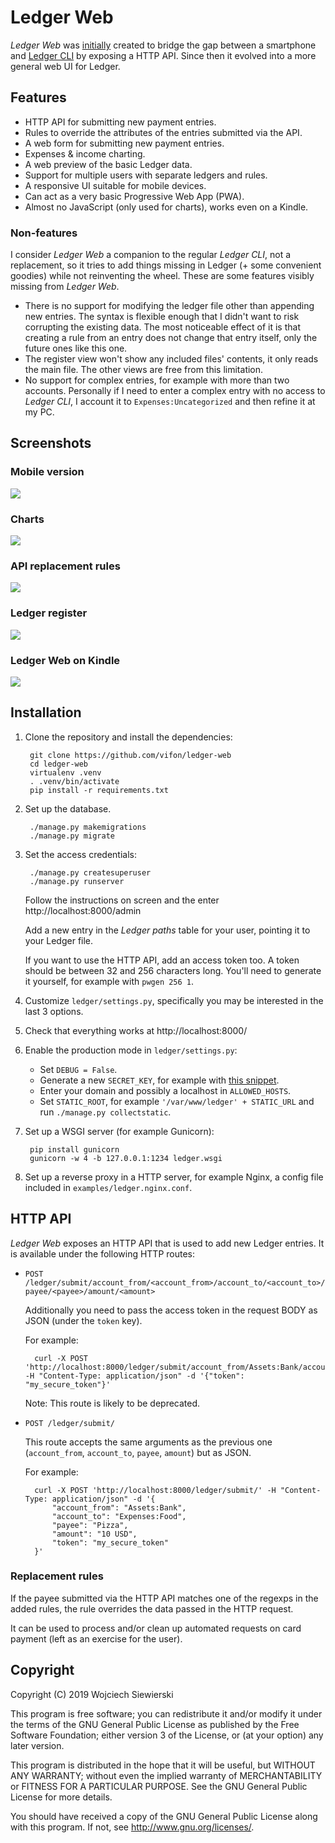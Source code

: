 # Ledger Web

*Ledger Web* was [initially](https://github.com/vifon/ledger-web-api)
created to bridge the gap between a smartphone and [Ledger
CLI](https://ledger-cli.org/) by exposing a HTTP API.  Since then it
evolved into a more general web UI for Ledger.

## Features

- HTTP API for submitting new payment entries.
- Rules to override the attributes of the entries submitted via the API.
- A web form for submitting new payment entries.
- Expenses & income charting.
- A web preview of the basic Ledger data.
- Support for multiple users with separate ledgers and rules.
- A responsive UI suitable for mobile devices.
- Can act as a very basic Progressive Web App (PWA).
- Almost no JavaScript (only used for charts), works even on a Kindle.

### Non-features

I consider *Ledger Web* a companion to the regular *Ledger CLI*, not a
replacement, so it tries to add things missing in Ledger (+ some
convenient goodies) while not reinventing the wheel.  These are some
features visibly missing from *Ledger Web*.

- There is no support for modifying the ledger file other than
  appending new entries.  The syntax is flexible enough that I didn't
  want to risk corrupting the existing data.  The most noticeable
  effect of it is that creating a rule from an entry does not change
  that entry itself, only the future ones like this one.
- The register view won't show any included files' contents, it only
  reads the main file.  The other views are free from this limitation.
- No support for complex entries, for example with more than two
  accounts.  Personally if I need to enter a complex entry with no
  access to *Ledger CLI*, I account it to `Expenses:Uncategorized` and
  then refine it at my PC.

## Screenshots

### Mobile version

[![](https://raw.githubusercontent.com/vifon/ledger-web/master/examples/Charts_mobile.png)](https://raw.githubusercontent.com/vifon/ledger-web/master/examples/Charts_mobile.png)

### Charts

[![](https://raw.githubusercontent.com/vifon/ledger-web/master/examples/Charts.png)](https://raw.githubusercontent.com/vifon/ledger-web/master/examples/Charts.png)

### API replacement rules

[![](https://raw.githubusercontent.com/vifon/ledger-web/master/examples/Rules.png)](https://raw.githubusercontent.com/vifon/ledger-web/master/examples/Rules.png)

### Ledger register

[![](https://raw.githubusercontent.com/vifon/ledger-web/master/examples/Register.png)](https://raw.githubusercontent.com/vifon/ledger-web/master/examples/Register.png)

### Ledger Web on Kindle

[![](https://raw.githubusercontent.com/vifon/ledger-web/master/examples/Submit_Kindle.png)](https://raw.githubusercontent.com/vifon/ledger-web/master/examples/Submit_Kindle.png)

## Installation

1. Clone the repository and install the dependencies:

        git clone https://github.com/vifon/ledger-web
        cd ledger-web
        virtualenv .venv
        . .venv/bin/activate
        pip install -r requirements.txt

2. Set up the database.

        ./manage.py makemigrations
        ./manage.py migrate

3. Set the access credentials:

        ./manage.py createsuperuser
        ./manage.py runserver

   Follow the instructions on screen and the enter
   http://localhost:8000/admin

   Add a new entry in the *Ledger paths* table for your user, pointing
   it to your Ledger file.

   If you want to use the HTTP API, add an access token too.  A token
   should be between 32 and 256 characters long.  You'll need to
   generate it yourself, for example with `pwgen 256 1`.

4. Customize `ledger/settings.py`, specifically you may be interested
   in the last 3 options.

5. Check that everything works at http://localhost:8000/

6. Enable the production mode in `ledger/settings.py`:

    - Set `DEBUG = False`.
    - Generate a new `SECRET_KEY`, for example with [this snippet](https://gist.github.com/sandervm/2b15775012685553f0e2).
    - Enter your domain and possibly a localhost in `ALLOWED_HOSTS`.
    - Set `STATIC_ROOT`, for example `'/var/www/ledger' + STATIC_URL`
      and run `./manage.py collectstatic`.

7. Set up a WSGI server (for example Gunicorn):

        pip install gunicorn
        gunicorn -w 4 -b 127.0.0.1:1234 ledger.wsgi

8. Set up a reverse proxy in a HTTP server, for example Nginx, a
   config file included in `examples/ledger.nginx.conf`.

## HTTP API

*Ledger Web* exposes an HTTP API that is used to add new Ledger
entries.  It is available under the following HTTP routes:

- `POST /ledger/submit/account_from/<account_from>/account_to/<account_to>/payee/<payee>/amount/<amount>`

  Additionally you need to pass the access token in the request BODY
  as JSON (under the `token` key).

  For example:

        curl -X POST 'http://localhost:8000/ledger/submit/account_from/Assets:Bank/account_to/Expenses:Food/payee/Pizza/amount/10%20USD' -H "Content-Type: application/json" -d '{"token": "my_secure_token"}'

  Note: This route is likely to be deprecated.

- `POST /ledger/submit/`

  This route accepts the same arguments as the previous one
  (`account_from`, `account_to`, `payee`, `amount`) but as JSON.

  For example:

        curl -X POST 'http://localhost:8000/ledger/submit/' -H "Content-Type: application/json" -d '{
            "account_from": "Assets:Bank",
            "account_to": "Expenses:Food",
            "payee": "Pizza",
            "amount": "10 USD",
            "token": "my_secure_token"
        }'

### Replacement rules

If the payee submitted via the HTTP API matches one of the regexps in
the added rules, the rule overrides the data passed in the HTTP
request.

It can be used to process and/or clean up automated requests on card
payment (left as an exercise for the user).

## Copyright

Copyright (C) 2019  Wojciech Siewierski

This program is free software; you can redistribute it and/or
modify it under the terms of the GNU General Public License
as published by the Free Software Foundation; either version 3
of the License, or (at your option) any later version.

This program is distributed in the hope that it will be useful,
but WITHOUT ANY WARRANTY; without even the implied warranty of
MERCHANTABILITY or FITNESS FOR A PARTICULAR PURPOSE.  See the
GNU General Public License for more details.

You should have received a copy of the GNU General Public License
along with this program. If not, see <http://www.gnu.org/licenses/>.
